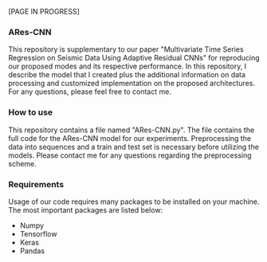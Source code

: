 [PAGE IN PROGRESS]

### ARes-CNN

This repository is supplementary to our paper "Multivariate Time Series Regression on Seismic Data
Using Adaptive Residual CNNs" for reproducing our proposed modes and its respective performance. 
In this repository, I describe the model that I created plus the additional information on data processing and customized implementation on the proposed architectures. 
For any questions, please feel free to contact me.


### How to use
This repository contains a file named "ARes-CNN.py". The file contains the full code for the ARes-CNN model for our experiments. Preprocessing the data into sequences and a train and test set is necessary before utilizing the models. Please contact me for any questions regarding the preprocessing scheme.  


### Requirements
Usage of our code requires many packages to be installed on your machine. The most important packages are listed below:
* Numpy
* Tensorflow
* Keras
* Pandas
